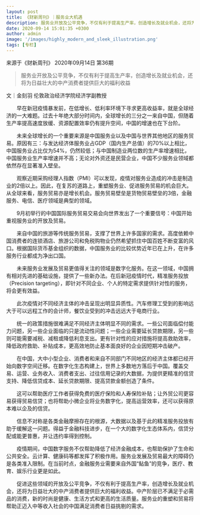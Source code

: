 ```yaml
---
layout: post
title: 《财新周刊》｜服务业大机遇
description: 服务业开放及公平竞争，不仅有利于提高生产率，创造增长及就业机会，还将为日益壮大的中产消费者提供巨大的福利收益
date: 2020-09-14 15:01:35 +0300
author: admin
image: '/images/highly_modern_and_sleek_illustration.png'
tags: [专栏]
---
```

来源于《财新周刊》 2020年09月14日 第36期


> 服务业开放及公平竞争，不仅有利于提高生产率，创造增长及就业机会，还将为日益壮大的中产消费者提供巨大的福利收益

文｜金刻羽
伦敦政治经济学院经济学副教授

　　早在新冠疫情暴发前，在低增长、低利率环境下寻求更高收益率，就是全球经济的一大难题。过去十年绝大部分时间内，全球增长的三分之一来自中国，但随着生产率提高速度放缓、资源配置效率仍有提升空间，中国的增速也在下台阶。

　　未来全球增长的一个重要来源是中国服务业以及中国与世界其他地区的服务贸易。原因有三：与发达经济体服务业占GDP（国内生产总值）的70%以上相比，中国服务业占比仅为54%，仍然较低；与中国制造业两位数的生产率增速相比，中国服务业生产率增速并不高；无论对外资还是民营企业，中国不少服务业领域都依然存在显著准入壁垒。

　　观察近期采购经理人指数（PMI）可以发现，疫情对服务业造成的冲击是制造业的2倍以上。因此，在复苏的道路上，重塑服务业、促进服务贸易的机会巨大。从全球来看，服务贸易亦是增长机会。服务贸易壁垒是货物贸易壁垒的3倍，金融服务、电信、医疗领域是典型的领域。

　　9月初举行的中国国际服务贸易交易会向世界发出了一个重要信号：中国开始重视服务业的开放及贸易。

　　来自中国的旅游等传统服务贸易，支撑了世界上许多国家的需求。高度依赖中国消费者的连锁酒店、旅游公司和免税购物业仍然希望抓住中国百姓不断变富的风口。根据国际货币基金组织的数据，中国服务业的比较优势近年已在上升，在许多服务行业都成为净出口国。

　　未来服务业发展及贸易更值得关注的领域是数字化服务。在这一领域，中国拥有相对先进的基础设施，提供了一些新办法。在后新冠疫情时代，精准服务投放（Precision targeting），即针对不同企业、个人的特定需求提供针对性的服务，将会更有效益。

　　此次疫情对不同经济主体的冲击呈现出明显异质性。汽车修理工受到的影响远大于可以远程工作的会计师，餐饮业受到的冲击远远大于电商行业。

　　统一的政策措施很难满足不同经济主体明显不同的需求。一些公司面临偿付能力问题，另一些企业面临的只是流动性问题；一些企业需要延长贷款期限，另一些则可能需要减税、减租或降低利息支出。更有针对性的应对措施将提高救助效率，降低政府救助、补贴成本，更高效地防止基本面良好的企业因短期冲击破产。

　　在中国，大中小型企业、消费者和来自不同部门不同地区的经济主体都已经开始向数字空间迁移。在数字化生态构建上，世界上多数地方落后于中国。覆盖交易、运营、业务收入、消费者支出、过往信用记录的大数据，为提供更精准的信贷支持、降低信贷成本、延长贷款期限、提高贷款金额创造了条件。

　　这可以帮助医疗工作者获得免费的医疗保险和人寿保险补贴；让外贸公司更容易获得贸易信贷；也将帮助小微企业将业务数字化，提高运营效率，还可以获得原本难以企及的信贷。

　　信息不对称是各类金融摩擦存在的根源，大数据以及基于此的精准服务投放有助于缓解这一问题。得益于金融科技进步，在一个大的数字化生态体系内，信贷分配或能更普惠，并让违约率得到控制。

　　疫情期间，中国数字服务不仅帮助降低了经济金融成本，也帮助保护了生命和公共安全。云计算、健康码等都发挥了积极作用。服务业发展及贸易最大的障碍仍是各类准入限制。在当前时点，金融服务业需要来自外国“鲇鱼”的竞争，医疗、教育、娱乐行业更是如此。

　　促进这些领域的开放及公平竞争，不仅有利于提高生产率，创造增长及就业机会，还将为日益壮大的中产消费者提供巨大的福利收益。中产阶层已不满足于必需品的消费，新的时尚是健康、生活方式和更高的生活质量。服务业的重塑和贸易将帮助正迈入中等收入社会的中国满足消费者日益挑剔的需求。
